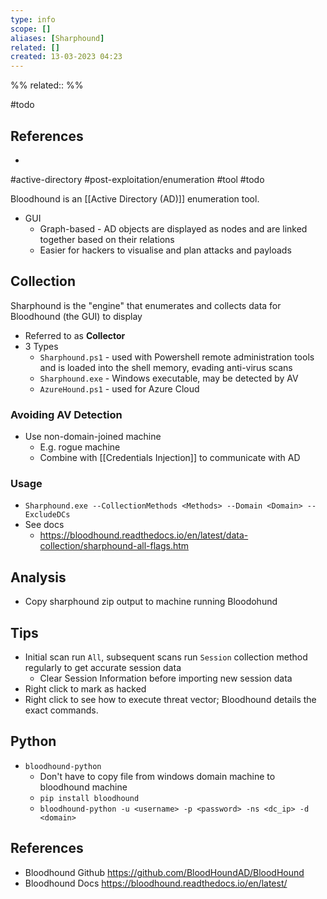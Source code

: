 ```yaml
---
type: info
scope: []
aliases: [Sharphound]
related: []
created: 13-03-2023 04:23
---
```

%%
related::
%%


#todo 



## References
- 

#active-directory #post-exploitation/enumeration #tool  #todo 

Bloodhound is an [[Active Directory (AD)]] enumeration tool.

- GUI
	- Graph-based - AD objects are displayed as nodes and are linked together based on their relations
	- Easier for hackers to visualise and plan attacks and payloads

## Collection
Sharphound is the "engine" that enumerates and collects data for Bloodhound (the GUI) to display

- Referred to as **Collector**
- 3 Types
	- `Sharphound.ps1` - used with Powershell remote administration tools and is loaded into the shell memory, evading anti-virus scans
	- `Sharphound.exe` - Windows executable, may be detected by AV
	- `AzureHound.ps1` - used for Azure Cloud

### Avoiding AV Detection
- Use non-domain-joined machine
	- E.g. rogue machine
	- Combine with [[Credentials Injection]] to communicate with AD

### Usage
- `Sharphound.exe --CollectionMethods <Methods> --Domain <Domain> --ExcludeDCs `
- See docs
	- https://bloodhound.readthedocs.io/en/latest/data-collection/sharphound-all-flags.htm

## Analysis
- Copy sharphound zip output to machine running Bloodohund

## Tips
- Initial scan run `All`, subsequent scans run `Session` collection method regularly to get accurate session data
	- Clear Session Information before importing new session data
- Right click to mark as hacked
- Right click to see how to execute threat vector; Bloodhound details the exact commands.

## Python
- `bloodhound-python`
	- Don't have to copy file from windows domain machine to bloodhound machine
	- `pip install bloodhound`
	- `bloodhound-python -u <username> -p <password> -ns <dc_ip> -d <domain>`

## References
- Bloodhound Github
	https://github.com/BloodHoundAD/BloodHound
- Bloodhound Docs
	https://bloodhound.readthedocs.io/en/latest/